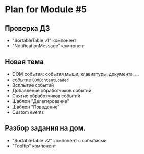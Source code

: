 # Plan for Module #5

## Проверка ДЗ

- "SortableTable v1" компонент
- "NotificationMessage" компонент

## Новая тема

- DOM события: события мыши, клавиатуры, документа, ...
- событие `DOMContentLoaded`
- Всплытие событий
- Добавление обработчиков событий
- Снятие обработчиков событий
- Шаблон "Делегирование"
- Шаблон "Поведение"
- Custom events

## Разбор задания на дом.

- "SortableTable v2" компонент c событиями
- "Tooltip" компонент
